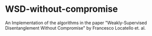 # WSD-without-compromise
An Implementation of the algorithms in the paper "Weakly-Supervised Disentanglement Without Compromise" by Francesco Locatello et. al.
